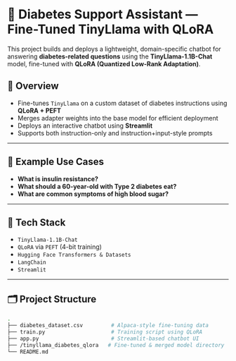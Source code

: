 # 🧠 Diabetes Support Assistant — Fine-Tuned TinyLlama with QLoRA

This project builds and deploys a lightweight, domain-specific chatbot for answering **diabetes-related questions** using the **TinyLlama-1.1B-Chat** model, fine-tuned with **QLoRA (Quantized Low-Rank Adaptation)**.

## 🚀 Overview

- Fine-tunes `TinyLlama` on a custom dataset of diabetes instructions using **QLoRA + PEFT**
- Merges adapter weights into the base model for efficient deployment
- Deploys an interactive chatbot using **Streamlit**
- Supports both instruction-only and instruction+input-style prompts

---

## 🏥 Example Use Cases

- **What is insulin resistance?**
- **What should a 60-year-old with Type 2 diabetes eat?**
- **What are common symptoms of high blood sugar?**

---

## 🧱 Tech Stack

- `TinyLlama-1.1B-Chat`
- `QLoRA` via `PEFT` (4-bit training)
- `Hugging Face Transformers & Datasets`
- `LangChain`
- `Streamlit`

---

## 🗂️ Project Structure

```bash
.
├── diabetes_dataset.csv         # Alpaca-style fine-tuning data
├── train.py                     # Training script using QLoRA
├── app.py                       # Streamlit-based chatbot UI
├── /tinyllama_diabetes_qlora   # Fine-tuned & merged model directory
└── README.md
